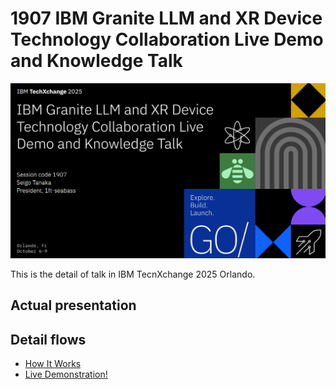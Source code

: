 # 1907 IBM Granite LLM and XR Device Technology Collaboration Live Demo and Knowledge Talk

![alt text](images/README/README.png)

This is the detail of talk in IBM TecnXchange 2025 Orlando. 

## Actual presentation

<script defer class="speakerdeck-embed" data-id="6c8d2b7863324796a83279ad9d0ed8a5" data-ratio="1.7777777777777777" src="//speakerdeck.com/assets/embed.js"></script>

## Detail flows

- [How It Works](./01-how-it-works.md)
- [Live Demonstration!](./02-live-demonstration.md)